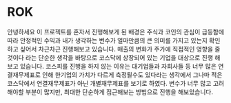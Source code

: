 # ROK
안녕하세요 
이 프로젝트를 혼자서 진행해보게 된 배경은 주식과 코인의 관심이 급등함에 따라
안정적인 수익과 내가 생각하는 변수가 얼마만큼의 큰 의미를 가지고 있는지 확인하고 싶어서
차근차근 진행해보고 있습니다.
매출의 변화가 주가에 직접적인 영향을 줄것이다 라는 단순한 생각을 바탕으로 코스닥에 상장되어 있는 기업을 대상으로
진행 해보고 있습니다.
코스피를 진행을 하지 않는 이유는 대기업들과 자회사들 등 너무 많은 연결재무제표로 인해 한기업의 가치가 다르게 측정될수도
있다라는 생각에서 그나마 적은 코스닥에서 연결재무제표가 아닌 개별재무제표를 보기로 하였다.
변수가 너무 많고 고려해야할 부분이 많지만, 최대한 단순하게 접근해보는 방법으로 진행을 해보았습니다.
